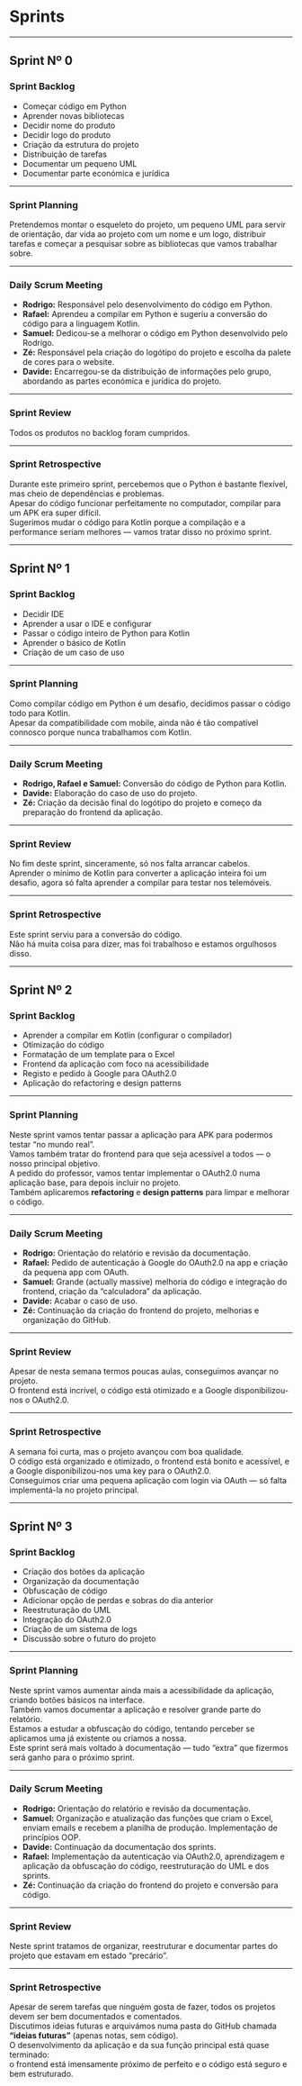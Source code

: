 # Sprints

---

## Sprint Nº 0

### Sprint Backlog
- Começar código em Python  
- Aprender novas bibliotecas  
- Decidir nome do produto  
- Decidir logo do produto  
- Criação da estrutura do projeto  
- Distribuição de tarefas  
- Documentar um pequeno UML  
- Documentar parte económica e jurídica  

---

### Sprint Planning
Pretendemos montar o esqueleto do projeto, um pequeno UML para servir de orientação, dar vida ao projeto com um nome e um logo, distribuir tarefas e começar a pesquisar sobre as bibliotecas que vamos trabalhar sobre.

---

### Daily Scrum Meeting
- **Rodrigo:** Responsável pelo desenvolvimento do código em Python.  
- **Rafael:** Aprendeu a compilar em Python e sugeriu a conversão do código para a linguagem Kotlin.  
- **Samuel:** Dedicou-se a melhorar o código em Python desenvolvido pelo Rodrigo.  
- **Zé:** Responsável pela criação do logótipo do projeto e escolha da palete de cores para o website.  
- **Davide:** Encarregou-se da distribuição de informações pelo grupo, abordando as partes económica e jurídica do projeto.  

---

### Sprint Review
Todos os produtos no backlog foram cumpridos.

---

### Sprint Retrospective
Durante este primeiro sprint, percebemos que o Python é bastante flexível, mas cheio de dependências e problemas.  
Apesar do código funcionar perfeitamente no computador, compilar para um APK era super difícil.  
Sugerimos mudar o código para Kotlin porque a compilação e a performance seriam melhores — vamos tratar disso no próximo sprint.

---

## Sprint Nº 1

### Sprint Backlog
- Decidir IDE  
- Aprender a usar o IDE e configurar  
- Passar o código inteiro de Python para Kotlin  
- Aprender o básico de Kotlin  
- Criação de um caso de uso  

---

### Sprint Planning
Como compilar código em Python é um desafio, decidimos passar o código todo para Kotlin.  
Apesar da compatibilidade com mobile, ainda não é tão compatível connosco porque nunca trabalhamos com Kotlin.

---

### Daily Scrum Meeting
- **Rodrigo, Rafael e Samuel:** Conversão do código de Python para Kotlin.  
- **Davide:** Elaboração do caso de uso do projeto.  
- **Zé:** Criação da decisão final do logótipo do projeto e começo da preparação do frontend da aplicação.  

---

### Sprint Review
No fim deste sprint, sinceramente, só nos falta arrancar cabelos.  
Aprender o mínimo de Kotlin para converter a aplicação inteira foi um desafio, agora só falta aprender a compilar para testar nos telemóveis.

---

### Sprint Retrospective
Este sprint serviu para a conversão do código.  
Não há muita coisa para dizer, mas foi trabalhoso e estamos orgulhosos disso.

---

## Sprint Nº 2

### Sprint Backlog
- Aprender a compilar em Kotlin (configurar o compilador)  
- Otimização do código  
- Formatação de um template para o Excel  
- Frontend da aplicação com foco na acessibilidade  
- Registo e pedido à Google para OAuth2.0  
- Aplicação do refactoring e design patterns  

---

### Sprint Planning
Neste sprint vamos tentar passar a aplicação para APK para podermos testar “no mundo real”.  
Vamos também tratar do frontend para que seja acessível a todos — o nosso principal objetivo.  
A pedido do professor, vamos tentar implementar o OAuth2.0 numa aplicação base, para depois incluir no projeto.  
Também aplicaremos **refactoring** e **design patterns** para limpar e melhorar o código.

---

### Daily Scrum Meeting
- **Rodrigo:** Orientação do relatório e revisão da documentação.  
- **Rafael:** Pedido de autenticação à Google do OAuth2.0 na app e criação da pequena app com OAuth.  
- **Samuel:** Grande (actually massive) melhoria do código e integração do frontend, criação da “calculadora” da aplicação.  
- **Davide:** Acabar o caso de uso.  
- **Zé:** Continuação da criação do frontend do projeto, melhorias e organização do GitHub.  

---

### Sprint Review
Apesar de nesta semana termos poucas aulas, conseguimos avançar no projeto.  
O frontend está incrível, o código está otimizado e a Google disponibilizou-nos o OAuth2.0.

---

### Sprint Retrospective
A semana foi curta, mas o projeto avançou com boa qualidade.  
O código está organizado e otimizado, o frontend está bonito e acessível, e a Google disponibilizou-nos uma key para o OAuth2.0.  
Conseguimos criar uma pequena aplicação com login via OAuth — só falta implementá-la no projeto principal.

---

## Sprint Nº 3

### Sprint Backlog
- Criação dos botões da aplicação  
- Organização da documentação  
- Obfuscação de código  
- Adicionar opção de perdas e sobras do dia anterior  
- Reestruturação do UML  
- Integração do OAuth2.0  
- Criação de um sistema de logs  
- Discussão sobre o futuro do projeto  

---

### Sprint Planning
Neste sprint vamos aumentar ainda mais a acessibilidade da aplicação, criando botões básicos na interface.  
Também vamos documentar a aplicação e resolver grande parte do relatório.  
Estamos a estudar a obfuscação do código, tentando perceber se aplicamos uma já existente ou criamos a nossa.  
Este sprint será mais voltado à documentação — tudo “extra” que fizermos será ganho para o próximo sprint.

---

### Daily Scrum Meeting
- **Rodrigo:** Orientação do relatório e revisão da documentação.  
- **Samuel:** Organização e atualização das funções que criam o Excel, enviam emails e recebem a planilha de produção. Implementação de princípios OOP.  
- **Davide:** Continuação da documentação dos sprints.  
- **Rafael:** Implementação da autenticação via OAuth2.0, aprendizagem e aplicação da obfuscação do código, reestruturação do UML e dos sprints.  
- **Zé:** Continuação da criação do frontend do projeto e conversão para código.  

---

### Sprint Review
Neste sprint tratamos de organizar, reestruturar e documentar partes do projeto que estavam em estado “precário”.

---

### Sprint Retrospective
Apesar de serem tarefas que ninguém gosta de fazer, todos os projetos devem ser bem documentados e comentados.  
Discutimos ideias futuras e arquivámos numa pasta do GitHub chamada **“ideias futuras”** (apenas notas, sem código).  
O desenvolvimento da aplicação e da sua função principal está quase terminado:  
o frontend está imensamente próximo de perfeito e o código está seguro e bem estruturado.
